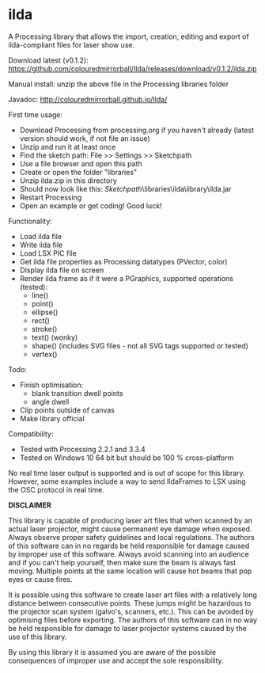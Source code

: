 ilda
====

A Processing library that allows the import, creation, editing and export of ilda-compliant files for laser show use.

Download latest (v0.1.2): https://github.com/colouredmirrorball/Ilda/releases/download/v0.1.2/ilda.zip

Manual install: unzip the above file in the Processing libraries folder

Javadoc: http://colouredmirrorball.github.io/Ilda/


First time usage:

 * Download Processing from processing.org if you haven't already (latest version should work, if not file an issue)
 * Unzip and run it at least once
 * Find the sketch path: File >> Settings >> Sketchpath
 * Use a file browser and open this path
 * Create or open the folder "libraries"
 * Unzip ilda.zip in this directory
 * Should now look like this: *Sketchpath*\libraries\ilda\library\ilda.jar
 * Restart Processing
 * Open an example or get coding! Good luck!
 
 
Functionality:
 
  * Load ilda file
  * Write ilda file
  * Load LSX PIC file
  * Get ilda file properties as Processing datatypes (PVector, color)
  * Display ilda file on screen
  * Render ilda frame as if it were a PGraphics, supported operations (tested):
      * line()
      * point()
      * ellipse()
      * rect()
      * stroke()
      * text() (wonky)
      * shape() (includes SVG files - not all SVG tags supported or tested)
      * vertex() 
      
Todo:

   * Finish optimisation: 
      * blank transition dwell points
      * angle dwell
   * Clip points outside of canvas
   * Make library official
  
Compatibility:

   * Tested with Processing 2.2.1 and 3.3.4
   * Tested on Windows 10 64 bit but should be 100 % cross-platform
   
No real time laser output is supported and is out of scope for this library. However, some examples include a way to send 
IldaFrames to LSX using the OSC protocol in real time. 


**DISCLAIMER**

This library is capable of producing laser art files that when scanned by an actual laser projector, might cause permanent
 eye damage when exposed. Always observe proper safety guidelines and local regulations. The authors of this software can 
 in no regards be held responsible for damage caused by improper use of this software. Always avoid scanning into an audience 
 and if you can't help yourself, then make sure the beam is always fast moving. Multiple points at the same location will 
 cause hot beams that pop eyes or cause fires.

It is possible using this software to create laser art files with a relatively long distance between consecutive points. 
These jumps might be hazardous to the projector scan system (galvo's, scanners, etc.). This can be avoided by optimising 
files before exporting. The authors of this software can in no way be held responsible for damage to laser projector systems 
caused by the use of this library.

By using this library it is assumed you are aware of the possible consequences of improper use and accept the sole responsibility.